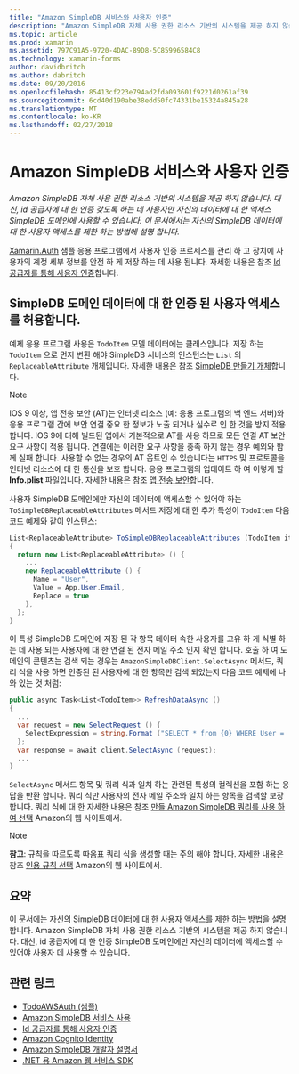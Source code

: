 ```yaml
---
title: "Amazon SimpleDB 서비스와 사용자 인증"
description: "Amazon SimpleDB 자체 사용 권한 리소스 기반의 시스템을 제공 하지 않습니다. 대신, id 공급자에 대 한 인증 갖도록 하는 데 사용자만 자신의 데이터에 대 한 액세스 SimpleDB 도메인에 사용할 수 있습니다. 이 문서에서는 자신의 SimpleDB 데이터에 대 한 사용자 액세스를 제한 하는 방법에 설명 합니다."
ms.topic: article
ms.prod: xamarin
ms.assetid: 797C91A5-9720-4DAC-89D8-5C85996584C8
ms.technology: xamarin-forms
author: davidbritch
ms.author: dabritch
ms.date: 09/20/2016
ms.openlocfilehash: 85413cf223e794ad2fda093601f9221d0261af39
ms.sourcegitcommit: 6cd40d190abe38edd50fc74331be15324a845a28
ms.translationtype: MT
ms.contentlocale: ko-KR
ms.lasthandoff: 02/27/2018
---
```

# <a name="authenticating-users-with-an-amazon-simpledb-service"></a>Amazon SimpleDB 서비스와 사용자 인증

_Amazon SimpleDB 자체 사용 권한 리소스 기반의 시스템을 제공 하지 않습니다. 대신, id 공급자에 대 한 인증 갖도록 하는 데 사용자만 자신의 데이터에 대 한 액세스 SimpleDB 도메인에 사용할 수 있습니다. 이 문서에서는 자신의 SimpleDB 데이터에 대 한 사용자 액세스를 제한 하는 방법에 설명 합니다._

[Xamarin.Auth](https://github.com/xamarin/Xamarin.Auth) 샘플 응용 프로그램에서 사용자 인증 프로세스를 관리 하 고 장치에 사용자의 계정 세부 정보를 안전 하 게 저장 하는 데 사용 됩니다. 자세한 내용은 참조 [Id 공급자를 통해 사용자 인증](~/xamarin-forms/data-cloud/authentication/oauth.md)합니다.

## <a name="allowing-an-authenticated-user-access-to-simpledb-domain-data"></a>SimpleDB 도메인 데이터에 대 한 인증 된 사용자 액세스를 허용합니다.

예제 응용 프로그램 사용은 `TodoItem` 모델 데이터에는 클래스입니다. 저장 하는 `TodoItem` 으로 먼저 변환 해야 SimpleDB 서비스의 인스턴스는 `List` 의 `ReplaceableAttribute` 개체입니다. 자세한 내용은 참조 [SimpleDB 만들기 개체](~/xamarin-forms/data-cloud/consuming/aws.md)합니다.

> [!NOTE]
> IOS 9 이상, 앱 전송 보안 (AT)는 인터넷 리소스 (예: 응용 프로그램의 백 엔드 서버)와 응용 프로그램 간에 보안 연결 중요 한 정보가 노출 되거나 실수로 인 한 것을 방지 적용 합니다. IOS 9에 대해 빌드된 앱에서 기본적으로 AT를 사용 하므로 모든 연결 AT 보안 요구 사항이 적용 됩니다. 연결에는 이러한 요구 사항을 충족 하지 않는 경우 예외와 함께 실패 합니다.
> 사용할 수 없는 경우의 AT 옵트인 수 있습니다는 `HTTPS` 및 프로토콜을 인터넷 리소스에 대 한 통신을 보호 합니다. 응용 프로그램의 업데이트 하 여 이렇게 할 **Info.plist** 파일입니다. 자세한 내용은 참조 [앱 전송 보안](~/ios/app-fundamentals/ats.md)합니다.

사용자 SimpleDB 도메인에만 자신의 데이터에 액세스할 수 있어야 하는 `ToSimpleDBReplaceableAttributes` 메서드 저장에 대 한 추가 특성이 `TodoItem` 다음 코드 예제와 같이 인스턴스:

```csharp
List<ReplaceableAttribute> ToSimpleDBReplaceableAttributes (TodoItem item)
{
  return new List<ReplaceableAttribute> () {
    ...
    new ReplaceableAttribute () {
      Name = "User",
      Value = App.User.Email,
      Replace = true
    },
  };
}
```

이 특성 SimpleDB 도메인에 저장 된 각 항목 데이터 속한 사용자를 고유 하 게 식별 하는 데 사용 되는 사용자에 대 한 연결 된 전자 메일 주소 인지 확인 합니다. 호출 하 여 도메인의 콘텐츠는 검색 되는 경우는 `AmazonSimpleDBClient.SelectAsync` 메서드, 쿼리 식을 사용 하면 인증된 된 사용자에 대 한 항목만 검색 되었는지 다음 코드 예제에 나와 있는 것 처럼:

```csharp
public async Task<List<TodoItem>> RefreshDataAsync ()
{
  ...
  var request = new SelectRequest () {
    SelectExpression = string.Format ("SELECT * from {0} WHERE User = '{1}'", tableName, App.User.Email)
  };
  var response = await client.SelectAsync (request);
  ...
}
```

`SelectAsync` 메서드 항목 및 쿼리 식과 일치 하는 관련된 특성의 컬렉션을 포함 하는 응답을 반환 합니다. 쿼리 식만 사용자의 전자 메일 주소와 일치 하는 항목을 검색할 보장 합니다. 쿼리 식에 대 한 자세한 내용은 참조 [만들 Amazon SimpleDB 쿼리를 사용 하 여 선택](http://docs.aws.amazon.com/AmazonSimpleDB/latest/DeveloperGuide/UsingSelect.html) Amazon의 웹 사이트에서.

> [!NOTE]
> **참고**: 규칙을 따르도록 따옴표 쿼리 식을 생성할 때는 주의 해야 합니다. 자세한 내용은 참조 [인용 규칙 선택](http://docs.aws.amazon.com/AmazonSimpleDB/latest/DeveloperGuide/QuotingRulesSelect.html) Amazon의 웹 사이트에서.

## <a name="summary"></a>요약

이 문서에는 자신의 SimpleDB 데이터에 대 한 사용자 액세스를 제한 하는 방법을 설명 합니다. Amazon SimpleDB 자체 사용 권한 리소스 기반의 시스템을 제공 하지 않습니다. 대신, id 공급자에 대 한 인증 SimpleDB 도메인에만 자신의 데이터에 액세스할 수 있어야 사용자 데 사용할 수 있습니다.


## <a name="related-links"></a>관련 링크

- [TodoAWSAuth (샘플)](https://developer.xamarin.com/samples/xamarin-forms/WebServices/TodoAWSAuth/)
- [Amazon SimpleDB 서비스 사용](~/xamarin-forms/data-cloud/consuming/aws.md)
- [Id 공급자를 통해 사용자 인증](~/xamarin-forms/data-cloud/authentication/oauth.md)
- [Amazon Cognito Identity](http://docs.aws.amazon.com/cognito/devguide/identity/)
- [Amazon SimpleDB 개발자 설명서](http://docs.aws.amazon.com/AmazonSimpleDB/latest/DeveloperGuide/Welcome.html)
- [.NET 용 Amazon 웹 서비스 SDK](https://www.nuget.org/packages?q=Tags%3A%22aws-sdk-v3%22)
